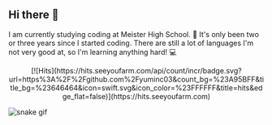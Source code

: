 ## Hi there 👋

I am currently studying coding at Meister High School. 👩
It's only been two or three years since I started coding. 
There are still a lot of languages I'm not very good at, so I'm learning anything hard! 💻

<div align=center>
  [![Hits](https://hits.seeyoufarm.com/api/count/incr/badge.svg?url=https%3A%2F%2Fgithub.com%2Fyuminc03&count_bg=%23A95BFF&title_bg=%23646464&icon=swift.svg&icon_color=%23FFFFFF&title=hits&edge_flat=false)](https://hits.seeyoufarm.com)
</div>

![snake gif](https://github.com/yuminc03/yuminc03/blob/output/github-contribution-grid-snake.gif)
